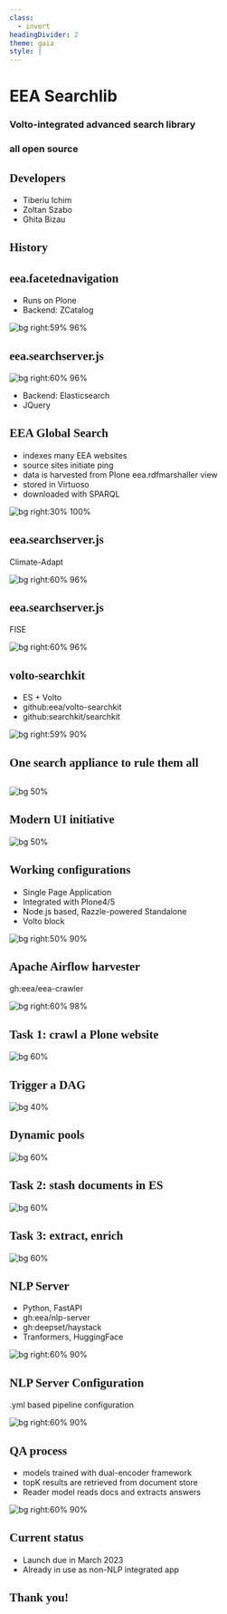 ```yaml
---
class:
  - invert
headingDivider: 2
theme: gaia
style: |
---
```

  <style>
    .hljs-name {
      color: #7ee787 !important;
    }

    .hljs-tag {
      color: #79c0ff !important;
    }

    h2 {
      font-family: serif;
    }
    section.leftbg h2 {
      text-align: left !important;
    }

    .leftbg h2 {
    }

    section {
      font-size: 1.6rem;
    }
    section.invert {
      --color-background: #175E58!important;
      padding: 2em 3em !important;
    }

    section code {
      color: #c9d1d9 !important;
      background: #161b22 !important;
    }
    img {
      max-height: 80vh;
      max-width: 100%;
      text-align: center;
    }
    a { color: white }
  </style>

<!-- _class: lead invert

backgroundImage: linear-gradient(to bottom, #00888A, #086ca3)
-->

# EEA Searchlib

### Volto-integrated advanced search library
### all open source

## Developers

- Tiberiu Ichim
- Zoltan Szabo
- Ghita Bizau


## History

<!--
When it come to an organisation such as EEA, with a lot of specialized content,
having a good search integration becomes a high priority. So we have seen
development, over the years, of several search products, and many of them are
still in use.
-->

## eea.facetednavigation

- Runs on Plone
- Backend: ZCatalog

![bg right:59% 96%](./statics/eea-faceted-navigation.png)

<!--
It is a complex and somewhat complete search solution for Plone websites.

Advantages: somewhat easy to setup
Disadvantages: limited fulltext search capabilities, uses Zope catalog, you can
only search Plone content
-->

## eea.searchserver.js

![bg right:60% 96%](./statics/global-search.png)

- Backend: Elasticsearch
- JQuery

## EEA Global Search

- indexes many EEA websites
- source sites initiate ping
- data is harvested from Plone eea.rdfmarshaller view
- stored in Virtuoso
- downloaded with SPARQL

![bg right:30% 100%](./statics/global-search.png)

<!--

Hard to integrate on other systems. But it has been done.

The global search solves a unique problem, though, which is that of indexing
and cataloguing many EEA websites. We index the websites using a ping process
(initiated by the site) and the information will be gathered from the source
website in RDF format and stored in a Virtuoso database, for which we have
a SPARQL endpoint. From that sparql endpoint

Hard to further develop, basically a one man show (Zoltan).
-->

## eea.searchserver.js

Climate-Adapt

![bg right:60% 96%](./statics/cca-catalogue.png)

## eea.searchserver.js

FISE

![bg right:60% 96%](./statics/fise-catalogue.png)

## volto-searchkit

- ES + Volto
- github:eea/volto-searchkit
- github:searchkit/searchkit

![bg right:59% 90%](./statics/bise-catalogue.png)


<!--

When I've started to work on BISE and we needed the catalogue, I knew that
integrating the eea.searchserver.js will be a hard task. And we already had the
ElasticSearch indexes prepared, which would have probably been incompatible
with eea.searchserver, so we went the route of implementing an integration with
ES that runs as volto block.

So this is the first search engine I built with Volto and React. Fortunately I was
able to use a React library, Searchkit v2, which made things really easy
-->

## One search appliance to rule them all

<!-- _class: lead invert -->

##

![bg 50%](./statics/searchlib-globalsearch.png)

<!--
So now we arrive at the subject of this presentation.

Searchlib is the internal name, but it represents a bunch of various packages.

The idea is to create a library, on top of React, that can be used to build
Elasticsearch-powered search engines, with a dash of semantic search and NLP
thrown on top.

-->

## Modern UI initiative

![bg 50%](./statics/modal-facet.png)

<!--
One of the main problems with the old search engine was also of UX. This could
have been potentially solved in the old engine, but being based on JQuery and
limited to a single guy that really knew what was going on, it was impossible.
Also, you don't dump money in outdated technology
-->

## Working configurations

- Single Page Application
- Integrated with Plone4/5
- Node.js based, Razzle-powered Standalone
- Volto block

![bg right:50% 90%](./statics/searchlib-architecture.png)

<!--
In theory we cover almost any configuration, and this is already working
code, not something that we'd like to do in the future.

For the future we want to provide alternate, minimal views, such as minimal
listings, featured items, etc.

-->


## Apache Airflow harvester

gh:eea/eea-crawler

![bg right:60% 98%](./statics/all-dags.png)

<!--
We use Apache Airflow as a task runner. We chose Airflow because of wide
community backing. Now, Airflow is maybe not the best choice for the task we
had ahead of us, but we managed to achieve all of our goals, which is to have
a dynamic harvester.
-->

## Task 1: crawl a Plone website

![bg 60%](./statics/airflow-crawl-restapi.png)

<!-- Airflow uses configuration scripts for its workflows, which it calls DAGs
- directed acyclical graphs. These dags can't be fully dynamic, so we chain
  dags, we have a task that can be part of a DAG and can trigger another DAG
  run.

-->

## Trigger a DAG

![bg 40%](./statics/trigger-dag.png)

<!--
We can manually trigger a DAG, starting with a JSON configuration parameter,
but most of them run via Airflow internal cron scheduller.
-->

## Dynamic pools

![bg 60%](./statics/pools.png)

<!--
We create and assign a task pool for each website and dynamic pools are not
supported by Apache Airflow, if you're curious, check out our code.

Once created, the pools are persistent and can be adjusted to the number of
  slots, which is how many tasks can run on that "pool" at one time
-->


## Task 2: stash documents in ES

![bg 60%](./statics/airflow-prepare-docs.png)

<!-- Now we stash the documents in ElasticSearch. From here we have a bunch of
many dag triggers which process each document and run it through our NLP
pipeline -->

## Task 3: extract, enrich

![bg 60%](./statics/task-logging.png)

<!-- We crawl every URL with a headless browser, extract the HTML and convert
to plain text with a Python library trafilatura. This is just for the main
portion of the text, the metadata is directly extracted via plone.restapi
-->

## NLP Server

- Python, FastAPI
- gh:eea/nlp-server
- gh:deepset/haystack
- Tranformers, HuggingFace

![bg right:60% 90%](./statics/deployed-nlp.png)

<!-- Runs

Now, this is probably my third NLP server that I have written so far. I hope
it's the last, as the pace of development in the open source field of NLP and
machine learning is awesome these days. Many tech giants opensourced not only
their code, but also their trained models, as that is one of the biggest
hurdles in sucessfully implementing ML-based products. So, this time the NLP
service is a rather thin wrapper on top of top libraries such as Haystack,
Transformers and the HuggingFace model repository.

The NLP server can selectively run all its configured services, so it's
possible to scale certain services from the deployment infrastructure.

We plan on adding more services. If we have time, I can demonstrate some of the
things that it can do right now.
-->

## NLP Server Configuration

.yml based pipeline configuration

![bg right:60% 90%](./statics/search-pipeline.png)

## QA process

- models trained with dual-encoder framework
- topK results are retrieved from document store
- Reader model reads docs and extracts answers

![bg right:60% 90%](./statics/dense-passage.png)

<!-- Because on the fly tokenization and vectorization is rather expensive, the
usual process is to retrieve the "best candidates" using either a dense
retriever (a vector capable database, such as Weaviate or Faiss) or sparse
(simple Elasticsearch BM25 ranking), then these candidates are passed to the
Reader model, which extracts and ranks the answers from the candidates.
-->

## Current status

- Launch due in March 2023
- Already in use as non-NLP integrated app

<!--
    QUESTIONS = [
        "what is the status of our forests",
        "what is PFAS?",
        "how does PFAS get into human?",
        "what is the cumulative surface area of the Natura 2000?",
        "what percentage of europe population is connected to waste water treatement?",
        "How is the status of fish species in Europe?",
        "What is the BISE?",
        "how much does transport contributes to GHG emissions in EU?",
        "Which cities in Europe have the worst air quality?",
        "What car is best for the environment?",
        "What transport mode is best for the environment?",
        "What EU legislation safeguards our water?",
        "What is land accounting?",
        "What countries had the highest land take in the EEA-39 between 2000 and 2018?",
        "Why is urban sprawl bad?",
        "what are controlled substances",
        "what is plastic",
        "What year did car manufacturers meet their binding emissions target?",
        "What is the percentage of surface water bodies with less than good status?",
        "What is the most common pollutant in water bodies in Europe?",
        "Where can I access greenhouse gas data",
        "What is the trend on greenhouse gas emissions from transport",
        "what is the best transport mode",
        "what are ecosystem services",
        "bathing water quality",
        "greenhouse gas emissions trends",
        "waste generation trends",




how covid contributes to pollution?
who is the director of EEA?
what are the problems for clean waters
which is the most ecological means of transportation?

tag aici
https://github.com/eea/semanticsearch-frontend/blob/develop/package.json
-->

## Thank you!
